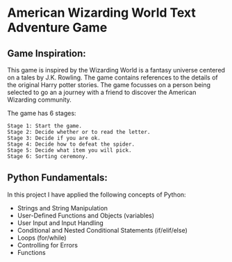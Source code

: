 # American Wizarding World Text Adventure Game

## Game Inspiration:

This game is inspired by the Wizarding World is a fantasy universe centered on a tales by J.K. Rowling. The game contains references to the details of the original Harry potter stories. The game focusses on a person being selected to go an a journey with a friend to discover the American Wizarding community. 

The game has 6 stages: 

```
Stage 1: Start the game.
Stage 2: Decide whether or to read the letter.
Stage 3: Decide if you are ok. 
Stage 4: Decide how to defeat the spider.
Stage 5: Decide what item you will pick. 
Stage 6: Sorting ceremony.
```

## Python Fundamentals:

In this project I have applied the following concepts of Python: 

- Strings and String Manipulation
- User-Defined Functions and Objects (variables)
- User Input and Input Handling
- Conditional and Nested Conditional Statements (if/elif/else)
- Loops (for/while)
- Controlling for Errors
- Functions
